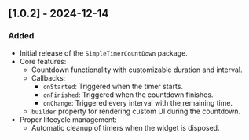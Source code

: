 ## [1.0.2] - 2024-12-14
### Added
- Initial release of the `SimpleTimerCountDown` package.
- Core features:
  - Countdown functionality with customizable duration and interval.
  - Callbacks:
    - `onStarted`: Triggered when the timer starts.
    - `onFinished`: Triggered when the countdown finishes.
    - `onChange`: Triggered every interval with the remaining time.
  - `builder` property for rendering custom UI during the countdown.
- Proper lifecycle management:
  - Automatic cleanup of timers when the widget is disposed.
